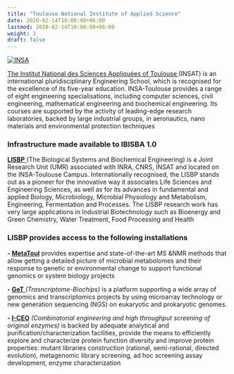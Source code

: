 ```yaml
---
title: "Toulouse National Institute of Applied Science"
date: 2020-02-14T10:00:00+06:00
lastmod: 2020-02-14T10:00:00+06:00
weight: 3
draft: false
---
```


[![INSA](https://www.ibisba.eu/var/internet6_national_ibisba/storage/images/media/images/insa/35714-1-eng-GB/INSA_medium.jpg)](http://www.insa-toulouse.fr/fr/index.html)

[The Institut National des Sciences Appliquées of Toulouse ](http://www.insa-toulouse.fr/fr/index.html)(INSAT) is an international pluridisciplinary Engineering School, which is recognised for the excellence of its five-year education. INSA-Toulouse provides a range of eight engineering specialisations, including computer sciences, civil engineering, mathematical engineering and biochemical engineering. Its courses are supported by the activity of leading-edge research laboratories, backed by large industrial groups, in aeronautics, nano materials and environmental protection techniques

### Infrastructure made available to IBISBA 1.0

[**LISBP** ](http://www.lisbp.fr/en/index.html)(The Biological Systems and Biochemical Engineering) is a Joint Research Unit (UMR) associated with INRA, CNRS, INSAT and located on the INSA-Toulouse Campus. Internationally recognised, the LISBP stands out as a pioneer for the innovative way it associates Life Sciences and Engineering Sciences, as well as for its advances in fundamental and applied Biology, Microbiology, Microbial Physiology and Metabolism, Engineering, Fermentation and Processes. The LISBP research work has very large applications in Industrial Biotechnology such as Bioenergy and Green Chemistry, Water Treatment, Food Processing and Health

### LISBP provides access to the following installations

**- [MetaToul](https://www6.toulouse.inra.fr/metatoul_eng/)** provides expertise and state-of-the-art MS &NMR methods that allow getting a detailed picture of microbial metabolomes and their response to genetic or environmental change to support functional genomics or system biology projects

**- [GeT](https://www.genotoul.fr/en/)**[ ](https://www.genotoul.fr/en/)*(Trasncriptome-Biochips)* is a platform supporting a wide array of genomics and transcriptomics projects by using microarray technology or new generation sequencing (NGS) on eukaryotic and prokaryotic genomes.

**- [I-CEO](http://www.lisbp.fr/en/technology_platforms/iceo.html)** *(Combinatorial engineering and high throughput screening of original enzymes)* is backed by adequate analytical and purification/characterization facilities, provide the means to efficiently explore and characterize protein function diversity and improve protein properties: mutant libraries construction (rational, semi-rational, directed evolution), metagenomic library screening, ad hoc screening assay development, enzyme characterization
